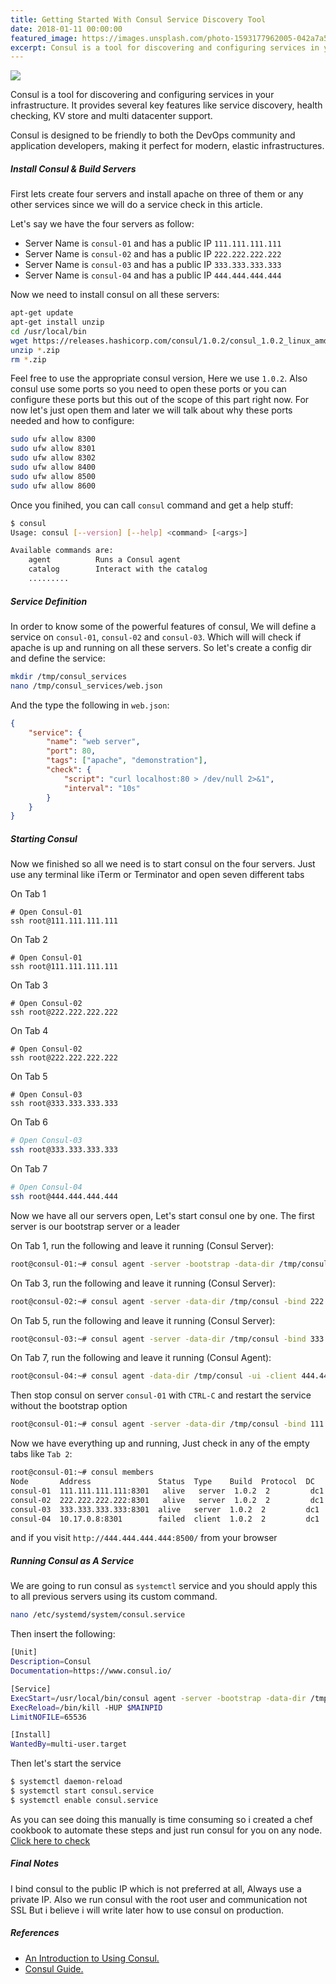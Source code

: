 ```yaml
---
title: Getting Started With Consul Service Discovery Tool
date: 2018-01-11 00:00:00
featured_image: https://images.unsplash.com/photo-1593177962005-042a7a503d10?q=5
excerpt: Consul is a tool for discovering and configuring services in your infrastructure. It provides several key features like service discovery, health checking, KV store and multi datacenter support.
---
```


![](https://images.unsplash.com/photo-1593177962005-042a7a503d10?q=5)

Consul is a tool for discovering and configuring services in your infrastructure. It provides several key features like service discovery, health checking, KV store and multi datacenter support.

Consul is designed to be friendly to both the DevOps community and application developers, making it perfect for modern, elastic infrastructures.

##### Install Consul & Build Servers

First lets create four servers and install apache on three of them or any other services since we will do a service check in this article.

Let's say we have the four servers as follow:

- Server Name is `consul-01` and has a public IP `111.111.111.111`
- Server Name is `consul-02` and has a public IP `222.222.222.222`
- Server Name is `consul-03` and has a public IP `333.333.333.333`
- Server Name is `consul-04` and has a public IP `444.444.444.444`

Now we need to install consul on all these servers:

```bash
apt-get update
apt-get install unzip
cd /usr/local/bin
wget https://releases.hashicorp.com/consul/1.0.2/consul_1.0.2_linux_amd64.zip
unzip *.zip
rm *.zip
```

Feel free to use the appropriate consul version, Here we use `1.0.2`. Also consul use some ports so you need to open these ports or you can configure these ports but this out of the scope of this part right now. For now let's just open them and later we will talk about why these ports needed and how to configure:

```bash
sudo ufw allow 8300
sudo ufw allow 8301
sudo ufw allow 8302
sudo ufw allow 8400
sudo ufw allow 8500
sudo ufw allow 8600
```

Once you finihed, you can call `consul` command and get a help stuff:

```bash
$ consul
Usage: consul [--version] [--help] <command> [<args>]

Available commands are:
    agent          Runs a Consul agent
    catalog        Interact with the catalog
    .........
```

##### Service Definition

In order to know some of the powerful features of consul, We will define a service on `consul-01`, `consul-02` and `consul-03`. Which will will check if apache is up and running on all these servers. So let's create a config dir and define the service:

```bash
mkdir /tmp/consul_services
nano /tmp/consul_services/web.json
```

And the type the following in `web.json`:

```json
{
    "service": {
        "name": "web server",
        "port": 80,
        "tags": ["apache", "demonstration"],
        "check": {
            "script": "curl localhost:80 > /dev/null 2>&1",
            "interval": "10s"
        }
    }
}
```

##### Starting Consul

Now we finished so all we need is to start consul on the four servers. Just use any terminal like iTerm or Terminator and open seven different tabs

On Tab 1

```
# Open Consul-01
ssh root@111.111.111.111
```

On Tab 2

```
# Open Consul-01
ssh root@111.111.111.111
```

On Tab 3

```
# Open Consul-02
ssh root@222.222.222.222
```

On Tab 4

```
# Open Consul-02
ssh root@222.222.222.222
```

On Tab 5

```
# Open Consul-03
ssh root@333.333.333.333
```

On Tab 6

```bash
# Open Consul-03
ssh root@333.333.333.333
```

On Tab 7

```bash
# Open Consul-04
ssh root@444.444.444.444
```

Now we have all our servers open, Let's start consul one by one. The first server is our bootstrap server or a leader

On Tab 1, run the following and leave it running (Consul Server):

```bash
root@consul-01:~# consul agent -server -bootstrap -data-dir /tmp/consul -bind 111.111.111.111 -config-dir /tmp/consul_services -enable-script-checks
```

On Tab 3, run the following and leave it running (Consul Server):

```bash
root@consul-02:~# consul agent -server -data-dir /tmp/consul -bind 222.222.222.222 -join 111.111.111.111 -config-dir /tmp/consul_services -enable-script-checks
```

On Tab 5, run the following and leave it running (Consul Server):

```bash
root@consul-03:~# consul agent -server -data-dir /tmp/consul -bind 333.333.333.333 -join 111.111.111.111 -config-dir /tmp/consul_services -enable-script-checks
```

On Tab 7, run the following and leave it running (Consul Agent):

```bash
root@consul-04:~# consul agent -data-dir /tmp/consul -ui -client 444.444.444.444 -join 111.111.111.111
```

Then stop consul on server `consul-01` with `CTRL-C` and restart the service without the bootstrap option

```bash
root@consul-01:~# consul agent -server -data-dir /tmp/consul -bind 111.111.111.111 -config-dir /tmp/consul_services -enable-script-checks
```

Now we have everything up and running, Just check in any of the empty tabs like `Tab 2`:

```bash
root@consul-01:~# consul members
Node       Address               Status  Type    Build  Protocol  DC   Segment
consul-01  111.111.111.111:8301   alive   server  1.0.2  2         dc1  <all>
consul-02  222.222.222.222:8301   alive   server  1.0.2  2         dc1  <all>
consul-03  333.333.333.333:8301  alive   server  1.0.2  2         dc1  <all>
consul-04  10.17.0.8:8301        failed  client  1.0.2  2         dc1  <default>
```

and if you visit `http://444.444.444.444:8500/` from your browser

##### Running Consul as A Service

We are going to run consul as `systemctl` service and you should apply this to all previous servers using its custom command.

```bash
nano /etc/systemd/system/consul.service
```

Then insert the following:

```bash
[Unit]
Description=Consul
Documentation=https://www.consul.io/

[Service]
ExecStart=/usr/local/bin/consul agent -server -bootstrap -data-dir /tmp/consul -bind 111.111.111.111 -config-dir /tmp/consul_services -enable-script-checks
ExecReload=/bin/kill -HUP $MAINPID
LimitNOFILE=65536

[Install]
WantedBy=multi-user.target
```

Then let's start the service

```bash
$ systemctl daemon-reload
$ systemctl start consul.service
$ systemctl enable consul.service
```

As you can see doing this manually is time consuming so i created a chef cookbook to automate these steps and just run consul for you on any node. [Click here to check](https://github.com/Clivern/Consul-Cookbook)

##### Final Notes

I bind consul to the public IP which is not preferred at all, Always use a private IP. Also we run consul with the root user and communication not SSL But i believe i will write later how to use consul on production.

##### References

- [An Introduction to Using Consul.](https://www.digitalocean.com/community/tutorials/an-introduction-to-using-consul-a-service-discovery-system-on-ubuntu-14-04)
- [Consul Guide.](https://www.consul.io/docs/install/index.html)
